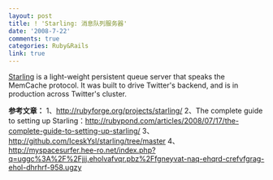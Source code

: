 ```yaml
---
layout: post
title: ! 'Starling: 消息队列服务器'
date: '2008-7-22'
comments: true
categories: Ruby&Rails
link: true
---
```

<a href="http://rubyforge.org/projects/starling/">Starling</a> is a light-weight persistent queue server that speaks the MemCache protocol. It was built to drive Twitter's backend, and is in production across Twitter's cluster.

<strong>参考文章：</strong>
1、http://rubyforge.org/projects/starling/
2、The complete guide to setting up Starling：http://rubypond.com/articles/2008/07/17/the-complete-guide-to-setting-up-starling/
3、http://github.com/IceskYsl/starling/tree/master
4、http://myspacesurfer.hee-ro.net/index.php?q=uggc%3A%2F%2Fjjj.eholvafvqr.pbz%2Ffgneyvat-naq-ehqrd-crefvfgrag-ehol-dhrhrf-958.ugzy

